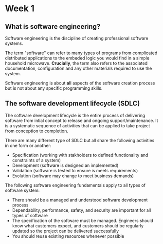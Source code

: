 # Week 1
## What is software engineering?

Software engineering is the discipline of creating professional software systems.

The term "software" can refer to many types of programs from complicated distributed applications to the embeded logic you would find in a simple household microwave. **Crucially**, the term also refers to the associated documentation, configuration and any other materials required to use the system.

Software engineering is about **all** aspects of the software creation process but is not about any specific programming skills.

## The software development lifecycle (SDLC)
The software development lifecycle is the entire process of delivering software from intial concept to release and ongoing support/maintenance. It is a systematic sequence of activities that can be applied to take project from conception to completion.

There are many different type of SDLC but all share the following activities in one form or another:
- Specification (working with stakholders to defined functionality and constraints of a system)
- Development (software is designed an implemented)
- Validation (software is tested to ensure is meets requirements)
- Evolution (software may change to meet business demands)

The following software engineering fundamentals apply to all types of software system:
- There should be a managed and understood software development process
- Dependability, performance, safety, and security are important for all types of software
- The specification of the software must be managed. Engineers should know what customers expect, and customers should be regularly updated so the project can be delivered successfully
- You should reuse existing resources whenever possible

